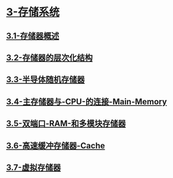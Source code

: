# [3-存储系统](./README.md)

## [3.1-存储器概述](./3.1-存储器概述/README.md)

## [3.2-存储器的层次化结构](./3.2-存储器的层次化结构/README.md)

## [3.3-半导体随机存储器](./3.3-半导体随机存储器/README.md)

## [3.4-主存储器与-CPU-的连接-Main-Memory](./3.4-主存储器与-CPU-的连接-Main-Memory/README.md)

## [3.5-双端口-RAM-和多模块存储器](./3.5-双端口-RAM-和多模块存储器/README.md)

## [3.6-高速缓冲存储器-Cache](./3.6-高速缓冲存储器-Cache/README.md)

## [3.7-虚拟存储器](./3.7-虚拟存储器/README.md)